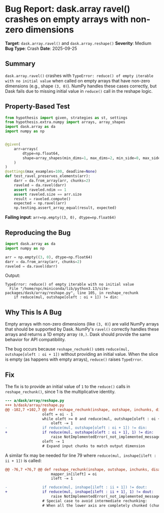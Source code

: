 # Bug Report: dask.array ravel() crashes on empty arrays with non-zero dimensions

**Target**: `dask.array.ravel()` and `dask.array.reshape()`
**Severity**: Medium
**Bug Type**: Crash
**Date**: 2025-09-25

## Summary

`dask.array.ravel()` crashes with `TypeError: reduce() of empty iterable with no initial value` when called on empty arrays that have non-zero dimensions (e.g., shape `(3, 0)`). NumPy handles these cases correctly, but Dask fails due to missing initial value in `reduce()` call in the reshape logic.

## Property-Based Test

```python
from hypothesis import given, strategies as st, settings
from hypothesis.extra.numpy import arrays, array_shapes
import dask.array as da
import numpy as np


@given(
    arr=arrays(
        dtype=np.float64,
        shape=array_shapes(min_dims=1, max_dims=2, min_side=0, max_side=10)
    )
)
@settings(max_examples=100, deadline=None)
def test_ravel_preserves_elements(arr):
    darr = da.from_array(arr, chunks=2)
    raveled = da.ravel(darr)
    assert raveled.ndim == 1
    assert raveled.size == arr.size
    result = raveled.compute()
    expected = np.ravel(arr)
    np.testing.assert_array_equal(result, expected)
```

**Failing input**: `arr=np.empty((3, 0), dtype=np.float64)`

## Reproducing the Bug

```python
import dask.array as da
import numpy as np

arr = np.empty((3, 0), dtype=np.float64)
darr = da.from_array(arr, chunks=2)
raveled = da.ravel(darr)
```

Output:
```
TypeError: reduce() of empty iterable with no initial value
  File "/home/npc/miniconda/lib/python3.13/site-packages/dask/array/reshape.py", line 105, in reshape_rechunk
    if reduce(mul, outshape[oleft : oi + 1]) != din:
```

## Why This Is A Bug

Empty arrays with non-zero dimensions (like `(3, 0)`) are valid NumPy arrays that should be supported by Dask. NumPy's `ravel()` correctly handles these arrays and returns a 1D empty array `(0,)`. Dask should provide the same behavior for API compatibility.

The bug occurs because `reshape_rechunk()` uses `reduce(mul, outshape[oleft : oi + 1])` without providing an initial value. When the slice is empty (as happens with empty arrays), `reduce()` raises `TypeError`.

## Fix

The fix is to provide an initial value of `1` to the `reduce()` calls in `reshape_rechunk()`, since 1 is the multiplicative identity.

```diff
--- a/dask/array/reshape.py
+++ b/dask/array/reshape.py
@@ -102,7 +102,7 @@ def reshape_rechunk(inshape, outshape, inchunks, disallow_dimension_expansion=F
                 oleft = oi - 1
                 while oleft >= 0 and reduce(mul, outshape[oleft : oi + 1]) < din:
                     oleft -= 1
-                if reduce(mul, outshape[oleft : oi + 1]) != din:
+                if reduce(mul, outshape[oleft : oi + 1], 1) != din:
                     raise NotImplementedError(_not_implemented_message)
                 oleft -= 1
                 # Expand input chunks to match output dimension
```

A similar fix may be needed for line 79 where `reduce(mul, inshape[ileft : ii + 1])` is called:

```diff
@@ -76,7 +76,7 @@ def reshape_rechunk(inshape, outshape, inchunks, disallow_dimension_expansion=F
                     mapper_in[ileft] = oi
                     ileft -= 1

-                if reduce(mul, inshape[ileft : ii + 1]) != dout:
+                if reduce(mul, inshape[ileft : ii + 1], 1) != dout:
                     raise NotImplementedError(_not_implemented_message)
                 # Special case to avoid intermediate rechunking:
                 # When all the lower axis are completely chunked (chunksize=1) then
```